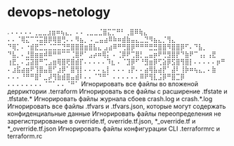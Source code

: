 # devops-netology
.
⠄⠄⠄⠄⠄⢀⣀⣀⣰⣶⠶⢦⣄⡀
⠄⠄⢀⣀⣀⣈⣿⣍⡉⠛⠃⢀⣿⠿⢷⣄
⠄⠄⠈⢿⣍⠉⠩⣭⣿⡿⢿⣿⢛⠄⠄⠻⣦⡀
⠄⣀⣤⣴⠿⠷⠶⣾⣷⣤⣄⣀⣙⠻⣦⣄⡈⢻⣄
⠙⢿⡁⠄⠐⣾⣟⣉⣁⣈⣉⣉⣙⣛⣿⣿⣿⣶⣿⣧⣄
⣠⣴⠿⠛⢛⣿⡿⠛⠛⠛⣛⣛⣿⣿⠻⣿⣿⡿⠋⠄⠙⣧⡀
⠙⣧⡀⠄⣘⣿⣶⣶⠾⠿⠛⠛⠉⠉⢈⣿⠟⠁⣠⡴⠶⢿⡅
⠄⢈⡿⠟⢉⣿⡃⣀⣤⡶⠟⢛⣻⣿⡟⠙⣷⠟⠉⢠⡄⢠⣟
⢰⣟⡀⠄⣩⣽⣿⠛⢉⣠⣶⢿⣿⢟⣿⣾⡏⠄⠄⠄⠄⠄⠹⣆
⠄⠈⣹⡿⠋⠘⣻⣶⡿⢋⣵⡿⣫⣿⢻⣿⡇⠄⠄⠄⠄⠄⡶⠛
⠄⣰⣯⣴⣶⠟⢹⣿⣤⣿⠋⣰⡿⠁⣿⢻⡇⠄⠄⠄⠄⣄⡇
⠄⠄⠄⢠⡟⠄⠄⣴⢿⣧⣴⡟⠁⣼⠇⢸⡷⠶⢦⣄⡀⠄⣷
⠄⠄⠄⠘⠛⠛⣿⠃⣀⡼⢻⣷⣾⣿⣤⣾⠇⠄⠄⠈⠙⠛⠁
⠄⠄⠄⠄⠄⠄⠿⠟⢻⣇⣨⡿⠛⣿⣉⡿
⠄⠄⠄⠄⠄⠄⠄⠄⠈⠉⠁⠄⠄⠈⠛⠁
Игнорировать все файлы во вложеной дерриктории .terraform
Игнорировать все файлы с расширение .tfstate и .tfstate.*
Игнорировать файлы журнала сбоев crash.log и crash.*.log
Игнорировать все файлы .tfvars и .tfvars.json, которые могут содержать конфиденциальные данные
Игнорировать файлы переопределения не зарегистрированые в override.tf, override.tf.json, *_override.tf и *_override.tf.json
Игнорировать файлы конфигурации CLI .terraformrc и terraform.rc